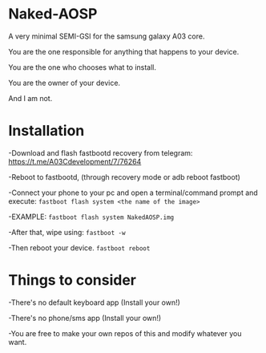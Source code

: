# Naked-AOSP
A very minimal SEMI-GSI for the samsung galaxy A03 core.


You are the one responsible for anything that happens to your device.

You are the one who chooses what to install.

You are the owner of your device.

And I am not.


# Installation
-Download and flash fastbootd recovery from telegram: https://t.me/A03Cdevelopment/7/76264

-Reboot to fastbootd, (through recovery mode or adb reboot fastboot)

-Connect your phone to your pc and open a terminal/command prompt and execute: `fastboot flash system <the name of the image>`

-EXAMPLE: `fastboot flash system NakedAOSP.img`

-After that, wipe using: `fastboot -w`

-Then reboot your device. `fastboot reboot`


# Things to consider
-There's no default keyboard app (Install your own!)

-There's no phone/sms app (Install your own!)

-You are free to make your own repos of this and modify whatever you want.

